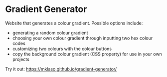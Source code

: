 # Gradient Generator
Website that generates a colour gradient. Possible options include:
- generating a random colour gradient
- choosing your own colour gradient through inputting two hex colour codes
- customizing two colours with the colour buttons
- copy the background colour gradient (CSS property) for use in your own projects


Try it out: https://mklaso.github.io/gradient-generator/ 
